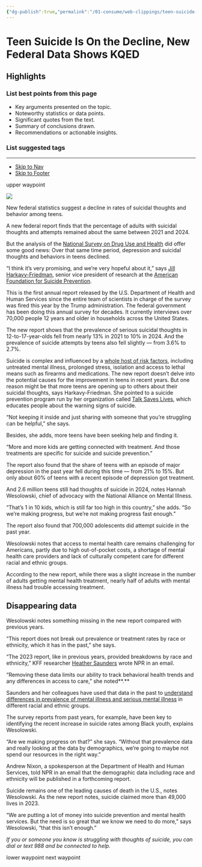 ```yaml
---
{"dg-publish":true,"permalink":"/01-consume/web-clippings/teen-suicide-is-on-the-decline-new-federal-data-shows-kqed/","title":"Teen Suicide Is On the Decline, New Federal Data Shows | KQED"}
---
```


# Teen Suicide Is On the Decline, New Federal Data Shows  KQED
## Highlights


### List best points from this page
- Key arguments presented on the topic.
- Noteworthy statistics or data points.
- Significant quotes from the text.
- Summary of conclusions drawn.
- Recommendations or actionable insights.

### List suggested tags

---
- [Skip to Nav](https://www.kqed.org/mindshift/65686/#navBar)
- [Skip to Footer](https://www.kqed.org/mindshift/65686/#footer)

upper waypoint

![](https://cdn.kqed.org/wp-content/uploads/sites/23/2025/08/gettyimages-2151087952-2000x1292.jpeg)

New federal statistics suggest a decline in rates of suicidal thoughts and behavior among teens.

A new federal report finds that the percentage of adults with suicidal thoughts and attempts remained about the same between 2021 and 2024.

But the analysis of the [National Survey on Drug Use and Health](https://www.samhsa.gov/data/sites/default/files/reports/rpt56287/2024-nsduh-annual-national-report.pdf) did offer some good news: Over that same time period, depression and suicidal thoughts and behaviors in teens declined.

“I think it’s very promising, and we’re very hopeful about it,” says [Jill Harkavy-Friedman](https://afsp.org/bio/jill-harkavy-friedman-ph-d), senior vice president of research at the [American Foundation for Suicide Prevention](https://afsp.org/).

This is the first annual report released by the U.S. Department of Health and Human Services since the entire team of scientists in charge of the survey was fired this year by the Trump administration. The federal government has been doing this annual survey for decades. It currently interviews over 70,000 people 12 years and older in households across the United States.

The new report shows that the prevalence of serious suicidal thoughts in 12-to-17-year-olds fell from nearly 13% in 2021 to 10% in 2024. And the prevalence of suicide attempts by teens also fell slightly — from 3.6% to 2.7%.

Suicide is complex and influenced by a [whole host of risk factors](https://afsp.org/risk-factors-protective-factors-and-warning-signs/), including untreated mental illness, prolonged stress, isolation and access to lethal means such as firearms and medications. The new report doesn’t delve into the potential causes for the improvement in teens in recent years. But one reason might be that more teens are opening up to others about their suicidal thoughts, says Harkavy-Friedman. She pointed to a suicide prevention program run by her organization called [Talk Saves Lives](https://afsp.org/talk-saves-lives/), which educates people about the warning signs of suicide.

“Not keeping it inside and just sharing with someone that you’re struggling can be helpful,” she says.

Besides, she adds, more teens have been seeking help and finding it.

“More and more kids are getting connected with treatment. And those treatments are specific for suicide and suicide prevention.”

The report also found that the share of teens with an episode of major depression in the past year fell during this time — from 21% to 15%. But only about 60% of teens with a recent episode of depression got treatment.

And 2.6 million teens still had thoughts of suicide in 2024, notes Hannah Wesolowski, chief of advocacy with the National Alliance on Mental Illness.

“That’s 1 in 10 kids, which is still far too high in this country,” she adds. “So we’re making progress, but we’re not making progress fast enough.”

The report also found that 700,000 adolescents did attempt suicide in the past year.

Wesolowski notes that access to mental health care remains challenging for Americans, partly due to high out-of-pocket costs, a shortage of mental health care providers and lack of culturally competent care for different racial and ethnic groups.

According to the new report, while there was a slight increase in the number of adults getting mental health treatment, nearly half of adults with mental illness had trouble accessing treatment.

## Disappearing data

Wesolowski notes something missing in the new report compared with previous years.

“This report does not break out prevalence or treatment rates by race or ethnicity, which it has in the past,” she says.

“The 2023 report, like in previous years, provided breakdowns by race and ethnicity,” KFF researcher [Heather Saunders](https://www.kff.org/person/heather-saunders/) wrote NPR in an email.

“Removing these data limits our ability to track behavioral health trends and any differences in access to care,” she noted**.**

Saunders and her colleagues have used that data in the past to [understand differences in prevalence of mental illness and serious mental illness](https://www.kff.org/mental-health/issue-brief/5-key-facts-about-medicaid-coverage-for-adults-with-mental-illness/) in different racial and ethnic groups.

The survey reports from past years, for example, have been key to identifying the recent increase in suicide rates among Black youth, explains Wesolowski.

“Are we making progress on that?” she says. “Without that prevalence data and really looking at the data by demographics, we’re going to maybe not spend our resources in the right way.”

Andrew Nixon, a spokesperson at the Department of Health and Human Services, told NPR in an email that the demographic data including race and ethnicity will be published in a forthcoming report.

Suicide remains one of the leading causes of death in the U.S., notes Wesolowski. As the new report notes, suicide claimed more than 49,000 lives in 2023.

“We are putting a lot of money into suicide prevention and mental health services. But the need is so great that we know we need to do more,” says Wesolowski, “that this isn’t enough.”

*If you or someone you know is struggling with thoughts of suicide, you can dial or text 988 and be connected to help.*

lower waypoint next waypoint

<audio src="https://streams.kqed.org/kqedradio?onsite=true"></audio>

